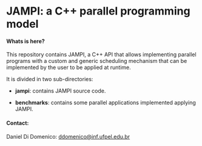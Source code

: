 # JAMPI: a C++ parallel programming model

#### Whats is here?
This repository contains JAMPI, a C++ API that allows implementing parallel programs
with a custom and generic scheduling mechanism that can be implemented by the user 
to be applied at runtime.

It is divided in two sub-directories: 

- **jampi**:
contains JAMPI source code.

- **benchmarks**:
contains some parallel applications implemented applying JAMPI.

#### Contact:
Daniel Di Domenico: ddomenico@inf.ufpel.edu.br
